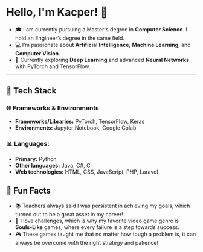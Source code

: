 # Hello, I'm Kacper! 👋

- 🎓 I am currently pursuing a Master's degree in **Computer Science**. I hold an Engineer’s degree in the same field.<br>
- 💻 I’m passionate about **Artificial Intelligence**, **Machine Learning**, and **Computer Vision**.<br>
- 🌱 Currently exploring **Deep Learning** and advanced **Neural Networks** with PyTorch and TensorFlow.<br>

---

## 🧰 Tech Stack

### 🌐 Frameworks & Environments 
- **Frameworks/Libraries:** PyTorch, TensorFlow, Keras
- **Environments:** Jupyter Notebook, Google Colab

### 📊 Languages:
- **Primary:** Python
- **Other languages:** Java, C#, C
- **Web technologies:** HTML, CSS, JavaScript, PHP, Laravel 

<!--
## 🚀 Projects & Achievements
- [A Virtual Player’s Algorithm for Texas Hold’em Poker](link) - A Reinforcement Learning agent for Texas Hold'em Poker, using the RLCard environment for agent evaluation. The project focuses on developing the **Reinforcement Learning** agent using the **Dueling Deep Q-Network** algorithm variant and examining the impact of neural network hyperparameter tuning on model performance, with both manual hyperparameter tuning and automatic tuning using Optuna.
-->

## 🎯 Fun Facts

- 📚 Teachers always said I was persistent in achieving my goals, which turned out to be a great asset in my career! 
- 🧩 I love challenges, which is why my favorite video game genre is **Souls-Like** games, where every failure is a step towards success.  
- 🎮 These games taught me that no matter how tough a problem is, it can always be overcome with the right strategy and patience!

<!--
## 📊 GitHub Stats

![Top Languages](https://github-readme-stats.vercel.app/api/top-langs/?username=KacperM33&layout=compact&theme=tokyonight)
-->
